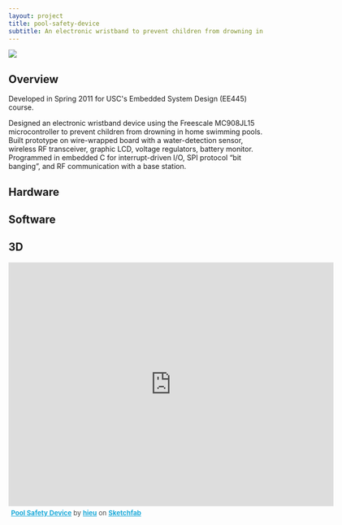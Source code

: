 ```yaml
---
layout: project
title: pool-safety-device
subtitle: An electronic wristband to prevent children from drowning in home swimming pools.
---
```


<img src="http://niftyhedgehog.com/pool-safety-device/images/pcb_rotation.jpg">

## Overview
Developed in Spring 2011 for USC's Embedded System Design (EE445) course.

Designed an electronic wristband device using the Freescale MC908JL15 microcontroller to prevent children from drowning in home swimming pools. Built prototype on wire-wrapped board with a water-detection sensor, wireless RF transceiver, graphic LCD, voltage regulators, battery monitor. Programmed in embedded C for interrupt-driven I/O, SPI protocol “bit banging”, and RF communication with a base station.

## Hardware

## Software

## 3D
<iframe width="640" height="480" src="https://sketchfab.com/models/5c79c15477054004a583eb45c18d26ab/embed" frameborder="0" allowfullscreen mozallowfullscreen="true" webkitallowfullscreen="true" onmousewheel=""></iframe>

<p style="font-size: 13px; font-weight: normal; margin: 5px; color: #4A4A4A;">
    <a href="https://sketchfab.com/models/5c79c15477054004a583eb45c18d26ab?utm_source=oembed&utm_medium=embed&utm_campaign=5c79c15477054004a583eb45c18d26ab" target="_blank" style="font-weight: bold; color: #1CAAD9;">Pool Safety Device</a>
    by <a href="https://sketchfab.com/hieu?utm_source=oembed&utm_medium=embed&utm_campaign=5c79c15477054004a583eb45c18d26ab" target="_blank" style="font-weight: bold; color: #1CAAD9;">hieu</a>
    on <a href="https://sketchfab.com?utm_source=oembed&utm_medium=embed&utm_campaign=5c79c15477054004a583eb45c18d26ab" target="_blank" style="font-weight: bold; color: #1CAAD9;">Sketchfab</a>
</p>
